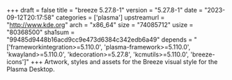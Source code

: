 +++
draft = false
title = "breeze 5.27.8-1"
version = "5.27.8-1"
date = "2023-09-12T20:17:58"
categories = ['plasma']
upstreamurl = "http://www.kde.org"
arch = "x86_64"
size = "74085712"
usize = "80368500"
sha1sum = "99485d9448b16acd9cc9e473d6384c342edb6a49"
depends = "['frameworkintegration>=5.110.0', 'plasma-framework>=5.110.0', 'kwayland>=5.110.0', 'kdecoration>=5.27.8', 'kcmutils>=5.110.0', 'breeze-icons']"
+++
Artwork, styles and assets for the Breeze visual style for the Plasma Desktop.